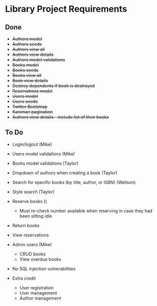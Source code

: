 # Library Project Requirements

## Done

* ~~Authors model~~
* ~~Authors seeds~~
* ~~Authors view all~~
* ~~Authors view details~~
* ~~Authors model validations~~
* ~~Books model~~
* ~~Books seeds~~
* ~~Books view all~~
* ~~Book view details~~
* ~~Destroy dependents if book is destroyed~~
* ~~Reservations model~~
* ~~Users model~~
* ~~Users seeds~~
* ~~Twitter Bootstrap~~
* ~~Kanimari pagination~~
* ~~Authors view details - include list of their books~~

## To Do

* Login/logout (Mike)
* Users model validations (Mike)
* Books model validations (Taylor)
* Dropdown of authors when creating a book (Taylor)

* Search for specific books (by title, author, or ISBN) (Wellson)
* Style search (Taylor)
* Reserve books ()
  * Must re-check number available when reserving in case they had been sitting idle
* Return books
* View reservations
* Admin users (Mike)
  * CRUD books
  * View overdue books
* No SQL injection vulnerabilities
* Extra credit
  * User registration
  * User management
  * Author management
